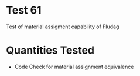 Test 61
=====================
Test of material assigment capability of Fludag 
           
Quantities Tested
=====================
* Code Check for material assignment equivalence